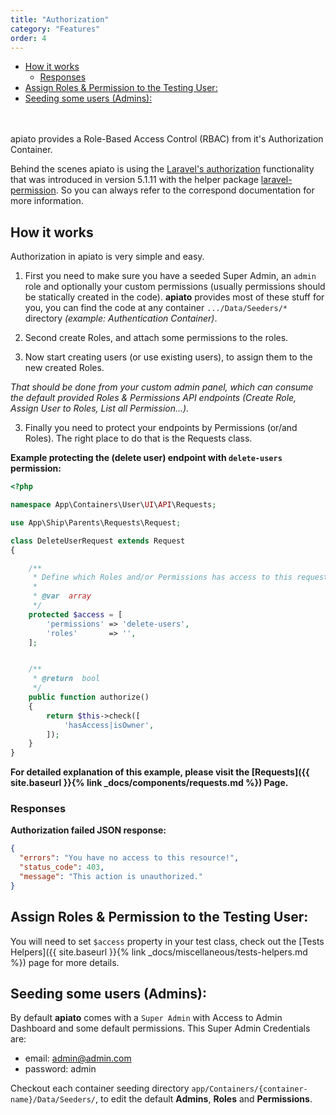 ```yaml
---
title: "Authorization"
category: "Features"
order: 4
---
```


- [How it works](#how-it-works)
  * [Responses](#responses)
- [Assign Roles & Permission to the Testing User:](#assign-roles-permission-to-the-testing-user)
- [Seeding some users (Admins):](#seeding-some-users-admins)

<br >
<br >
apiato provides a Role-Based Access Control (RBAC) from it's Authorization Container.

Behind the scenes apiato is using the [Laravel's authorization](https://laravel.com/docs/5.4/authorization) functionality that was introduced in version 5.1.11 with the helper package [laravel-permission](https://github.com/spatie/laravel-permission). So you can always refer to the correspond documentation for more information.

<a name="how-it-works"></a>

## How it works

Authorization in apiato is very simple and easy.

1) First you need to make sure you have a seeded Super Admin, an `admin` role and optionally your custom permissions (usually permissions should be statically created in the code). **apiato** provides most of these stuff for you, you can find the code at any container `.../Data/Seeders/*` directory *(example: Authentication Container)*.

2) Second create Roles, and attach some permissions to the roles.

3) Now start creating users (or use existing users), to assign them to the new created Roles.

*That should be done from your custom admin panel, which can consume the default provided Roles & Permissions API endpoints (Create Role, Assign User to Roles, List all Permission...).*

3) Finally you need to protect your endpoints by Permissions (or/and Roles). The right place to do that is the Requests class.

**Example protecting the (delete user) endpoint with `delete-users` permission:**

```php
<?php

namespace App\Containers\User\UI\API\Requests;

use App\Ship\Parents\Requests\Request;

class DeleteUserRequest extends Request
{

    /**
     * Define which Roles and/or Permissions has access to this request.
     *
     * @var  array
     */
    protected $access = [
        'permissions' => 'delete-users',
        'roles'       => '',
    ];


    /**
     * @return  bool
     */
    public function authorize()
    {
        return $this->check([
            'hasAccess|isOwner',
        ]);
    }
}

```


**For detailed explanation of this example, please visit the [Requests]({{ site.baseurl }}{% link _docs/components/requests.md %}) Page.**

<a name="responses"></a>

### Responses

**Authorization failed JSON response:**

```json
{
  "errors": "You have no access to this resource!",
  "status_code": 403,
  "message": "This action is unauthorized."
}
```

<a name="assign-roles-permission-to-the-testing-user"></a>

## Assign Roles & Permission to the Testing User:

You will need to set `$access` property in your test class, check out the [Tests Helpers]({{ site.baseurl }}{% link _docs/miscellaneous/tests-helpers.md %}) page for more details.

<a name="seeding-some-users-admins"></a>

## Seeding some users (Admins):

By default **apiato** comes with a `Super Admin` with Access to Admin Dashboard and some default permissions. This Super Admin Credentials are:

+ email: admin@admin.com
+ password: admin

Checkout each container seeding directory `app/Containers/{container-name}/Data/Seeders/`, to edit the default **Admins**, **Roles** and **Permissions**.
